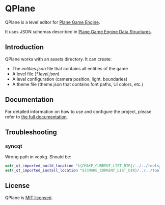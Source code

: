 # QPlane

QPlane is a level editor for [Plane Game
Engine](https://github.com/qbki/plane).

It uses JSON schemas described in [Plane Game Engine Data
Structures](https://github.com/qbki/planeds).

## Introduction

QPlane works with an assets directory. It can create:

* The _entities.json_ file that contains all entities of the game
* A level file (_*.level.json_)
* A level configuration (camera position, light, boundaries)
* A theme file (theme.json that contains font paths, UI colors, etc.)

## Documentation

For detailed information on how to use and configure the project, please refer
to [the full documentation](https://qbki.github.io/planedoc/qplane.html).

## Troubleshooting

### syncqt

Wrong path in vcpkg. Should be:

```CMake
set(_qt_imported_build_location "${CMAKE_CURRENT_LIST_DIR}/../../tools/Qt6/bin/syncqt")
set(_qt_imported_install_location "${CMAKE_CURRENT_LIST_DIR}/../../tools/Qt6/bin/syncqt")
```

## License

QPlane is [MIT licensed](./LICENSE).
